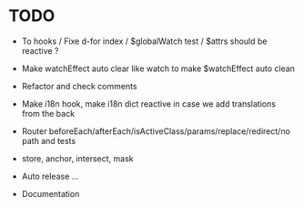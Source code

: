 # TODO

- To hooks / Fixe d-for index / $globalWatch test / $attrs should be reactive ?
- Make watchEffect auto clear like watch to make $watchEffect auto clean

- Refactor and check comments
- Make i18n hook, make i18n dict reactive in case we add translations from the back

- Router beforeEach/afterEach/isActiveClass/params/replace/redirect/no path and tests
- store, anchor, intersect, mask

- Auto release ...
- Documentation
